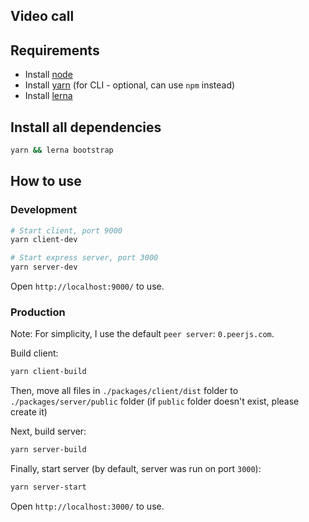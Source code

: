 ## Video call

## Requirements

- Install [node](https://github.com/nodejs/node)
- Install [yarn](https://github.com/yarnpkg/yarn) (for CLI - optional, can use `npm` instead)
- Install [lerna](https://github.com/lerna/lerna)

## Install all dependencies

```bash
yarn && lerna bootstrap
```

## How to use

### Development

```bash
# Start client, port 9000
yarn client-dev

# Start express server, port 3000
yarn server-dev
```

Open `http://localhost:9000/` to use.

### Production

Note: For simplicity, I use the default `peer server`: `0.peerjs.com`.

Build client:

```bash
yarn client-build
```

Then, move all files in `./packages/client/dist` folder to `./packages/server/public` folder (if `public` folder doesn't exist, please create it)

Next, build server:

```bash
yarn server-build
```

Finally, start server (by default, server was run on port `3000`):

```bash
yarn server-start
```

Open `http://localhost:3000/` to use.

